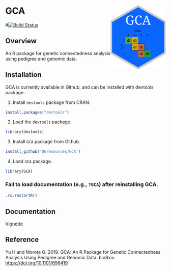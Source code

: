 
<!-- README.md is generated from README.Rmd. Please edit README.Rmd (this file) -->

# GCA <img src="man/figures/GCA.png" height="200" align="right"/>

\#[![Build
Status](https://travis-ci.org/HaipengU/GCA.svg?branch=master)](https://travis-ci.org/HaipengU/GCA)

## Overview

An R package for genetic connectedness analysis using pedigree and
genomic data.

## Installation

GCA is currently available in Github, and can be installed with devtools
package:

1.  Install `devtools` package from CRAN.

<!-- end list -->

``` r
install.packages("devtools")
```

2.  Load the `devtools` package.

<!-- end list -->

``` r
library(devtools)
```

3.  Install `GCA` package from Github.

<!-- end list -->

``` r
install_github('QGresources/GCA')
```

4.  Load `GCA` package.

<!-- end list -->

``` r
library(GCA)
```

### Fail to load documentation (e.g., `?GCA`) after reinstalling GCA.

``` r
.rs.restartR() 
```

## Documentation

[Vignette](https://qgresources.github.io/GCA_Vignette/GCA.html)

## Reference

Yu H and Morota G. 2019. GCA: An R Package for Genetic Connectedness
Analysis Using Pedigree and Genomic Data. bioRxiv.
<https://doi.org/10.1101/696419>

